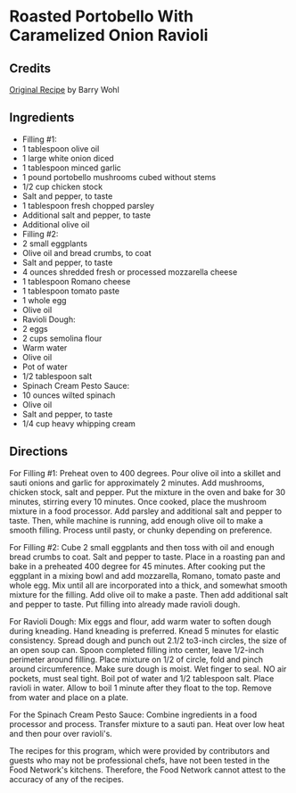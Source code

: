 # Roasted Portobello With Caramelized Onion Ravioli 

<!-- BEGIN content -->

## Credits

[Original Recipe](http://www.foodtv.com/foodtv/recipe/0,6255,10848,00.html "http://www.foodtv.com/foodtv/recipe/0,6255,10848,00.html") by Barry Wohl

## Ingredients

- Filling #1:
- 1 tablespoon olive oil
- 1 large white onion diced
- 1 tablespoon minced garlic
- 1 pound portobello mushrooms cubed without stems
- 1/2 cup chicken stock
- Salt and pepper, to taste
- 1 tablespoon fresh chopped parsley
- Additional salt and pepper, to taste
- Additional olive oil
- Filling #2:
- 2 small eggplants
- Olive oil and bread crumbs, to coat
- Salt and pepper, to taste
- 4 ounces shredded fresh or processed mozzarella cheese
- 1 tablespoon Romano cheese
- 1 tablespoon tomato paste
- 1 whole egg
- Olive oil
- Ravioli Dough:
- 2 eggs
- 2 cups semolina flour
- Warm water
- Olive oil
- Pot of water
- 1/2 tablespoon salt
- Spinach Cream Pesto Sauce:
- 10 ounces wilted spinach
- Olive oil
- Salt and pepper, to taste
- 1/4 cup heavy whipping cream

## Directions

For Filling #1: Preheat oven to 400 degrees. Pour olive oil into a skillet and sauti onions and garlic for approximately 2 minutes. Add mushrooms, chicken stock, salt and pepper. Put the mixture in the oven and bake for 30 minutes, stirring every 10 minutes. Once cooked, place the mushroom mixture in a food processor. Add parsley and additional salt and pepper to taste. Then, while machine is running, add enough olive oil to make a smooth filling. Process until pasty, or chunky depending on preference.   
  
 For Filling #2: Cube 2 small eggplants and then toss with oil and enough bread crumbs to coat. Salt and pepper to taste. Place in a roasting pan and bake in a preheated 400 degree for 45 minutes. After cooking put the eggplant in a mixing bowl and add mozzarella, Romano, tomato paste and whole egg. Mix until all are incorporated into a thick, and somewhat smooth mixture for the filling. Add olive oil to make a paste. Then add additional salt and pepper to taste. Put filling into already made ravioli dough.   
  
 For Ravioli Dough: Mix eggs and flour, add warm water to soften dough during kneading. Hand kneading is preferred. Knead 5 minutes for elastic consistency. Spread dough and punch out 2.1/2 to3-inch circles, the size of an open soup can. Spoon completed filling into center, leave 1/2-inch perimeter around filling. Place mixture on 1/2 of circle, fold and pinch around circumference. Make sure dough is moist. Wet finger to seal. NO air pockets, must seal tight. Boil pot of water and 1/2 tablespoon salt. Place ravioli in water. Allow to boil 1 minute after they float to the top. Remove from water and place on a plate.   
  
 For the Spinach Cream Pesto Sauce: Combine ingredients in a food processor and process. Transfer mixture to a sauti pan. Heat over low heat and then pour over ravioli's.   
  
 The recipes for this program, which were provided by contributors and guests who may not be professional chefs, have not been tested in the Food Network's kitchens. Therefore, the Food Network cannot attest to the accuracy of any of the recipes.

<!-- END content -->

